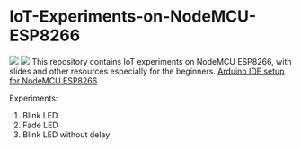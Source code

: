 # IoT-Experiments-on-NodeMCU-ESP8266
![](https://upload.wikimedia.org/wikipedia/commons/thumb/7/7e/NodeMCU_DEVKIT_1.0.jpg/450px-NodeMCU_DEVKIT_1.0.jpg)
![](https://i2.wp.com/randomnerdtutorials.com/wp-content/uploads/2019/05/ESP8266-NodeMCU-kit-12-E-pinout-gpio-pin.png?w=817&ssl=1)
This repository contains IoT experiments on NodeMCU ESP8266, with slides and other resources especially for the beginners.
[Arduino IDE setup for NodeMCU ESP8266](https://github.com/esp8266/Arduino)

Experiments:
1. Blink LED
2. Fade LED
3. Blink LED without delay
